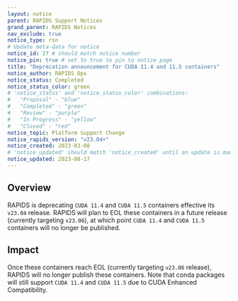 ```yaml
---
layout: notice
parent: RAPIDS Support Notices
grand_parent: RAPIDS Notices
nav_exclude: true
notice_type: rsn
# Update meta-data for notice
notice_id: 27 # should match notice number
notice_pin: true # set to true to pin to notice page
title: "Deprecation announcement for CUDA 11.4 and 11.5 containers"
notice_author: RAPIDS Ops
notice_status: Completed
notice_status_color: green
# 'notice_status' and 'notice_status_color' combinations:
#   "Proposal" - "blue"
#   "Completed" - "green"
#   "Review" - "purple"
#   "In Progress" - "yellow"
#   "Closed" - "red"
notice_topic: Platform Support Change
notice_rapids_version: "v23.04+"
notice_created: 2023-03-08
# 'notice_updated' should match 'notice_created' until an update is made
notice_updated: 2023-08-17
---
```


## Overview

RAPIDS is deprecating `CUDA 11.4` and `CUDA 11.5` containers effective its `v23.04` release. RAPIDS will plan to EOL these containers in a future release (currently targeting `v23.06`), at which point `CUDA 11.4` and `CUDA 11.5` containers will no longer be published.


## Impact

Once these containers reach EOL (currently targeting `v23.06` release), RAPIDS will no longer publish these containers. Note that conda packages will still support `CUDA 11.4` and `CUDA 11.5` due to CUDA Enhanced Compatibility.
